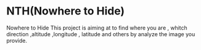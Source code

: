 # NTH(Nowhere to Hide)
Nowhere to Hide
This project is aiming at to find where you are , whitch  direction ,altitude ,longitude , latitude and others by  analyze the image you 
provide.
